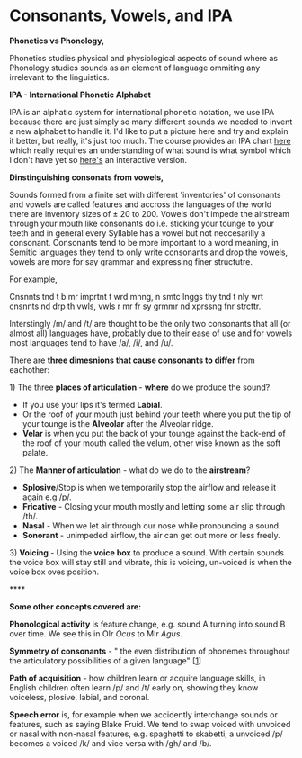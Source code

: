 # Consonants, Vowels, and IPA

**Phonetics vs Phonology,**

Phonetics studies physical and physiological aspects of sound where as Phonology studies sounds as an element of language ommiting any irrelevant to the linguistics.

**IPA - International Phonetic Alphabet**

IPA is an alphatic system for international phonetic notation, we use IPA because there are just simply so many different sounds we needed to invent a new alphabet to handle it. I'd like to put a picture here and try and explain it better, but really, it's just too much. The course provides an IPA chart [here](https://upload.wikimedia.org/wikipedia/en/8/8f/IPA_chart_%28C%292005.pdf) which really requires an understanding of what sound is what symbol which I don't have yet so [here's](http://www.ipachart.com/) an interactive version.

**Dinstinguishing consonats from vowels,** 

Sounds formed from a finite set with different 'inventories' of consonants and vowels are called features and accross the languages of the world there are inventory sizes of  ± 20 to 200.  Vowels don't impede the airstream through your mouth like consonants do i.e. sticking your tounge to your teeth and in general every Syllable has a vowel but not neccesarilly a consonant. Consonants tend to be more important to a word meaning, in Semitic languages they tend to only write consonants and drop the vowels, vowels are more for say grammar and expressing finer structutre.

For example,

Cnsnnts tnd t b mr imprtnt t  wrd mnng, n smtc lnggs thy tnd t nly wrt cnsnnts nd drp th vwls, vwls r mr fr sy grmmr nd xprssng fnr strcttr.

Interstingly /m/ and /t/ are thought to be the only two consonants that all \(or almost all\) languages have, probably due to their ease of use and for vowels most languages tend to have /a/, /i/, and /u/.

There are **three dimesnions that cause consonants to differ** from eachother:

1\) The three **places of articulation** - **where** do we produce the sound?

* If you use your lips it's termed **Labial**.
* Or the roof of your mouth just behind your teeth where you put the tip of your tounge is the **Alveolar** after the Alveolar ridge.
* **Velar** is when you put the back of your tounge against the back-end of the roof of your mouth called the velum, other wise known as the soft palate.

2\) The **Manner of articulation** - what do we do to the **airstream**?

* **Splosive**/Stop is when we temporarily stop the airflow and release it again e.g /p/.
* **Fricative** - Closing your mouth mostly and letting some air slip through /th/.
* **Nasal** - When we let air through our nose while pronouncing a sound.
* **Sonorant** - unimpeded airflow, the air can get out more or less freely.

3\) **Voicing** - Using the **voice box** to produce a sound. With certain sounds the voice box will stay still and vibrate, this is voicing, un-voiced is when the voice box oves position.

\*\*\*\*

**Some other concepts covered are:**

**Phonological activity** is feature change, e.g. sound A turning into sound B over time. We see this in OIr _Ocus_ to MIr _Agus._

**Symmetry of consonants** - " the even distribution of phonemes throughout the articulatory possibilities of a given language" \[[1](https://glossary.sil.org/term/phonological-symmetry)\]

**Path of acquisition** - how children learn or acquire language skills, in English children often learn /p/ and /t/ early on, showing they know voiceless, plosive, labial, and coronal.

**Speech error** is, for example when we accidently interchange sounds or features, such as saying Blake Fruid. We tend to swap voiced with unvoiced or nasal with non-nasal features, e.g. spaghetti to skabetti, a unvoiced /p/ becomes a voiced /k/ and vice versa  with /gh/ and /b/.

